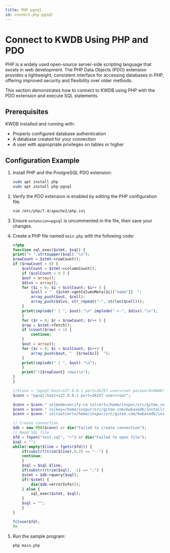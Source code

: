 ```yaml
---
title: PHP pgsql
id: connect-php-pgsql
---
```


# Connect to KWDB Using PHP and PDO

PHP is a widely used open-source server-side scripting language that excels in web development. The PHP Data Objects (PDO) extension provides a lightweight, consistent interface for accessing databases in PHP, offering improved security and flexibility over older methods.

This section demonstrates how to connect to KWDB using PHP with the PDO extension and execute SQL statements.

## Prerequisites

KWDB installed and running with:

- Properly configured database authentication
- A database created for your connection
- A user with appropriate privileges on tables or higher

## Configuration Example

1. Install PHP and the PostgreSQL PDO extension:

    ```bash
    sudo apt install php
    sudo apt install php-pgsql
    ```

2. Verify the PDO extension is enabled by editing the PHP configuration file.

    ```bash
    vim /etc/php/7.4/apache2/php.ini
    ```

3. Ensure `extension=pgsql` is uncommented in the file, then save your changes.

4. Create a PHP file named `main.php` with the following code:

    ```php
    <?php
    function sql_exec($stmt, $sql) {
    print("> ".strtoupper($sql)."\n");
    $rowCount = $stmt->rowCount();
    if ($rowCount > 0) {
        $colCount = $stmt->columnCount();
        if ($colCount > 0 ) {
        $out = array();
        $divs = array();
        for ($i = 0; $i < $colCount; $i++ ) {
            $cell = "  {$stmt->getColumnMeta($i)["name"]}  ";
            array_push($out, $cell);
            array_push($divs, str_repeat("-", strlen($cell)));
        }
        print(implode(" | ", $out)."\n".implode("-+-", $divs)."\n");
        }
        for ($r = 0; $r < $rowCount; $r++ ) {
        $row = $stmt->fetch();
        if (count($row) < 1) {
            continue;
        }
        $out = array();
        for ($c = 0; $c < $colCount; $c++) {
            array_push($out, "  {$row[$c]}  ");
        }
        print(implode(" | ", $out)."\n");
        }
        print("({$rowCount} rows)\n");
    }
    }

    //$conn = "pgsql:host=127.0.0.1 port=26257 user=root password=KWdb!2022";
    $conn = "pgsql:host=127.0.0.1 port=26257 user=root";

    $conn = $conn." sslmode=verify-ca sslcert=/home/inspur/src/gitee.com/kwbasedb/install/certs/client.root.crt";
    $conn = $conn." sslkey=/home/inspur/src/gitee.com/kwbasedb/install/certs/client.root.key";
    $conn = $conn." sslrootcert=/home/inspur/src/gitee.com/kwbasedb/install/certs/ca.crt";

    // Create connection
    $db = new PDO($conn) or die("Failed to create connection");
    // Read SQL file
    $fd = fopen("test.sql", "r") or die("Failed to open file");
    $sql = "";
    while(!empty($line = fgets($fd))) {
        if(substr(ltrim($line),0,2) == "--") {
        continue;
        }
        $sql = $sql.$line;
        if(substr(rtrim($sql), -1) == ";") {
        $stmt = $db->query($sql);
        if(!$stmt) {
            die($db->errorInfo());
        } else {
            sql_exec($stmt, $sql);
        }
        $sql = "";
        }
    }

    fclose($fd);
    ?>
    ```

5. Run the sample program:

    ```bash
    php main.php
    ```
